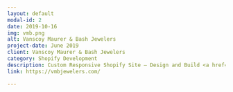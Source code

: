 ```yaml
---
layout: default
modal-id: 2
date: 2019-10-16
img: vmb.png
alt: Vanscoy Maurer & Bash Jewelers
project-date: June 2019
client: Vanscoy Maurer & Bash Jewelers
category: Shopify Development
description: Custom Responsive Shopify Site – Design and Build <a href="https://vmbjewelers.com/" target="_blank">View Site ></a>
link: https://vmbjewelers.com/

---
```

